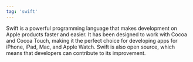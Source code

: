 ```yaml
---
tag: 'swift'
---
```


Swift is a powerful programming language that makes development on Apple products faster and easier. It has been designed to work with Cocoa and Cocoa Touch, making it the perfect choice for developing apps for iPhone, iPad, Mac, and Apple Watch. Swift is also open source, which means that developers can contribute to its improvement.
